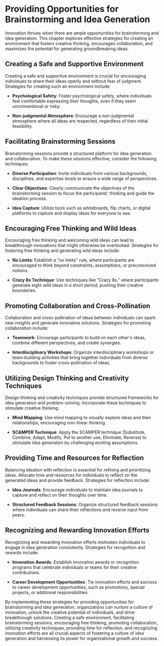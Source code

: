 Providing Opportunities for Brainstorming and Idea Generation
======================================================================

Innovation thrives when there are ample opportunities for brainstorming and idea generation. This chapter explores effective strategies for creating an environment that fosters creative thinking, encourages collaboration, and maximizes the potential for generating groundbreaking ideas.

**Creating a Safe and Supportive Environment**
----------------------------------------------

Creating a safe and supportive environment is crucial for encouraging individuals to share their ideas openly and without fear of judgment. Strategies for creating such an environment include:

* **Psychological Safety**: Foster psychological safety, where individuals feel comfortable expressing their thoughts, even if they seem unconventional or risky.

* **Non-judgmental Atmosphere**: Encourage a non-judgmental atmosphere where all ideas are respected, regardless of their initial feasibility.

**Facilitating Brainstorming Sessions**
---------------------------------------

Brainstorming sessions provide a structured platform for idea generation and collaboration. To make these sessions effective, consider the following techniques:

* **Diverse Participation**: Invite individuals from various backgrounds, disciplines, and expertise levels to ensure a wide range of perspectives.

* **Clear Objectives**: Clearly communicate the objectives of the brainstorming session to focus the participants' thinking and guide the ideation process.

* **Idea Capture**: Utilize tools such as whiteboards, flip charts, or digital platforms to capture and display ideas for everyone to see.

**Encouraging Free Thinking and Wild Ideas**
--------------------------------------------

Encouraging free thinking and welcoming wild ideas can lead to breakthrough innovations that might otherwise be overlooked. Strategies for fostering free thinking and generating wild ideas include:

* **No Limits**: Establish a "no limits" rule, where participants are encouraged to think beyond constraints, assumptions, or preconceived notions.

* **Crazy 8s Technique**: Use techniques like "Crazy 8s," where participants generate eight wild ideas in a short period, pushing their creative boundaries.

**Promoting Collaboration and Cross-Pollination**
-------------------------------------------------

Collaboration and cross-pollination of ideas between individuals can spark new insights and generate innovative solutions. Strategies for promoting collaboration include:

* **Teamwork**: Encourage participants to build on each other's ideas, combine different perspectives, and create synergies.

* **Interdisciplinary Workshops**: Organize interdisciplinary workshops or team-building activities that bring together individuals from diverse backgrounds to foster cross-pollination of ideas.

**Utilizing Design Thinking and Creativity Techniques**
-------------------------------------------------------

Design thinking and creativity techniques provide structured frameworks for idea generation and problem-solving. Incorporate these techniques to stimulate creative thinking:

* **Mind Mapping**: Use mind mapping to visually explore ideas and their relationships, encouraging non-linear thinking.

* **SCAMPER Technique**: Apply the SCAMPER technique (Substitute, Combine, Adapt, Modify, Put to another use, Eliminate, Reverse) to stimulate idea generation by challenging existing assumptions.

**Providing Time and Resources for Reflection**
-----------------------------------------------

Balancing ideation with reflection is essential for refining and prioritizing ideas. Allocate time and resources for individuals to reflect on the generated ideas and provide feedback. Strategies for reflection include:

* **Idea Journals**: Encourage individuals to maintain idea journals to capture and reflect on their thoughts over time.

* **Structured Feedback Sessions**: Organize structured feedback sessions where individuals can share their reflections and receive input from peers.

**Recognizing and Rewarding Innovation Efforts**
------------------------------------------------

Recognizing and rewarding innovation efforts motivates individuals to engage in idea generation consistently. Strategies for recognition and rewards include:

* **Innovation Awards**: Establish innovation awards or recognition programs that celebrate individuals or teams for their creative contributions.

* **Career Development Opportunities**: Tie innovation efforts and success to career development opportunities, such as promotions, special projects, or additional responsibilities.

By implementing these strategies for providing opportunities for brainstorming and idea generation, organizations can nurture a culture of innovation, unlock the creative potential of individuals, and drive breakthrough solutions. Creating a safe environment, facilitating brainstorming sessions, encouraging free thinking, promoting collaboration, utilizing creativity techniques, providing time for reflection, and recognizing innovation efforts are all crucial aspects of fostering a culture of idea generation and harnessing its power for organizational growth and success.
